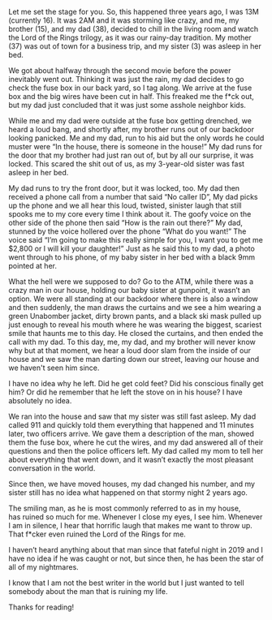 Let me set the stage for you. So, this happened three years ago, I was 13M (currently 16). It was 2AM and it was storming like crazy, and me, my brother (15), and my dad (38), decided to chill in the living room and watch the Lord of the Rings trilogy, as it was our rainy-day tradition. My mother (37) was out of town for a business trip, and my sister (3) was asleep in her bed. 

We got about halfway through the second movie before the power inevitably went out. Thinking it was just the rain, my dad decides to go check the fuse box in our back yard, so I tag along. We arrive at the fuse box and the big wires have been cut in half. This freaked me the f*ck out, but my dad just concluded that it was just some asshole neighbor kids.  

While me and my dad were outside at the fuse box getting drenched, we heard a loud bang, and shortly after, my brother runs out of our backdoor looking panicked. Me and my dad, run to his aid but the only words he could muster were “In the house, there is someone in the house!” My dad runs for the door that my brother had just ran out of, but by all our surprise, it was locked.  This scared the shit out of us, as my 3-year-old sister was fast asleep in her bed. 

My dad runs to try the front door, but it was locked, too. My dad then received a phone call from a number that said “No caller ID”, My dad picks up the phone and we all hear this loud, twisted, sinister laugh that still spooks me to my core every time I think about it. The goofy voice on the other side of the phone then said “How is the rain out there?” My dad, stunned by the voice hollered over the phone “What do you want!” The voice said “I’m going to make this really simple for you, I want you to get me $2,800 or I will kill your daughter!” Just as he said this to my dad, a photo went through to his phone, of my baby sister in her bed with a black 9mm pointed at her. 

What the hell were we supposed to do? Go to the ATM, while there was a crazy man in our house, holding our baby sister at gunpoint, it wasn’t an option. We were all standing at our backdoor where there is also a window and then suddenly, the man draws the curtains and we see a him wearing a green Unabomber jacket, dirty brown pants, and a black ski mask pulled up just enough to reveal his mouth where he was wearing the biggest, scariest smile that haunts me to this day. He closed the curtains, and then ended the call with my dad. To this day, me, my dad, and my brother will never know why but at that moment, we hear a loud door slam from the inside of our house and we saw the man darting down our street, leaving our house and we haven't seen him since. 

I have no idea why he left. Did he get cold feet? Did his conscious finally get him? Or did he remember that he left the stove on in his house? I have absolutely no idea. 

We ran into the house and saw that my sister was still fast asleep. My dad called 911 and quickly told them everything that happened and 11 minutes later, two officers arrive. We gave them a description of the man, showed them the fuse box, where he cut the wires, and my dad answered all of their questions and then the police officers left. My dad called my mom to tell her about everything that went down, and it wasn’t exactly the most pleasant conversation in the world.   

Since then, we have moved houses, my dad changed his number, and my sister still has no idea what happened on that stormy night 2 years ago. 

The smiling man, as he is most commonly referred to as in my house, has ruined so much for me. Whenever I close my eyes, I see him. Whenever I am in silence, I hear that horrific laugh that makes me want to throw up. That f*cker even ruined the Lord of the Rings for me.  

I haven’t heard anything about that man since that fateful night in 2019 and I have no idea if he was caught or not, but since then, he has been the star of all of my nightmares.  

I know that I am not the best writer in the world but I just wanted to tell somebody about the man that is ruining my life.  

Thanks for reading!
